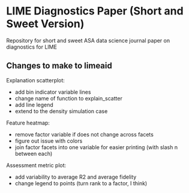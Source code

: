 # LIME Diagnostics Paper (Short and Sweet Version)

Repository for short and sweet ASA data science journal paper on diagnostics for LIME

## Changes to make to limeaid

Explanation scatterplot:

- add bin indicator variable lines
- change name of function to explain_scatter
- add line legend
- extend to the density simulation case

Feature heatmap:

- remove factor variable if does not change across facets
- figure out issue with colors
- join factor facets into one variable for easier printing (with slash n between each)

Assessment metric plot:

- add variability to average R2 and average fidelity
- change legend to points (turn rank to a factor, I think)